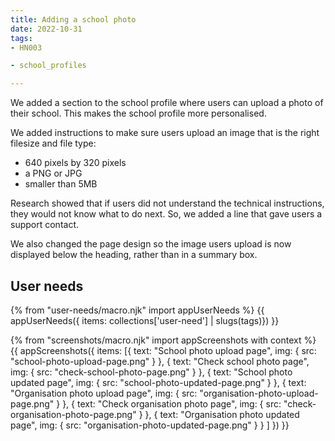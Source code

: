```yaml
---
title: Adding a school photo
date: 2022-10-31
tags:
- HN003

- school_profiles

---
```


We added a section to the school profile where users can upload a photo of their school. This makes the school profile more personalised.

We added instructions to make sure users upload an image that is the right filesize and file type:

- 640 pixels by 320 pixels
- a PNG or JPG
- smaller than 5MB

Research showed that if users did not understand the technical instructions, they would not know what to do next. So, we added a line that gave users a support contact.

We also changed the page design so the image users upload is now displayed below the heading, rather than in a summary box.

## User needs

{% from "user-needs/macro.njk" import appUserNeeds %}
{{ appUserNeeds({ items: collections['user-need'] | slugs(tags)}) }}


{% from "screenshots/macro.njk" import appScreenshots with context %}
{{ appScreenshots({
  items: [{
    text: "School photo upload page",
    img: { src: "school-photo-upload-page.png" }
  },
  {
    text: "Check school photo page",
    img: { src: "check-school-photo-page.png" }
  },
  {
    text: "School photo updated page",
    img: { src: "school-photo-updated-page.png" }
  },
  {
    text: "Organisation photo upload page",
    img: { src: "organisation-photo-upload-page.png" }
  },
  {
    text: "Check organisation photo page",
    img: { src: "check-organisation-photo-page.png" }
  },
  {
    text: "Organisation photo updated page",
    img: { src: "organisation-photo-updated-page.png" }
  }
  ]
}) }}
